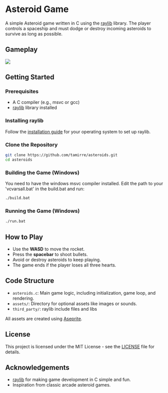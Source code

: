 # Asteroid Game

A simple Asteroid game written in C using the [raylib](https://www.raylib.com/) library. The player controls a spaceship and must dodge or destroy incoming asteroids to survive as long as possible.

## Gameplay

![](assets/asteroids.gif)

## Getting Started

### Prerequisites

- A C compiler (e.g., msvc or gcc)
- [raylib](https://www.raylib.com/) library installed

### Installing raylib

Follow the [installation guide](https://github.com/raysan5/raylib#installation) for your operating system to set up raylib.

### Clone the Repository

```bash
git clone https://github.com/tamirre/asteroids.git
cd asteroids
```
### Building the Game (Windows)
You need to have the windows msvc compiler installed. Edit the path to your 'vcvarsall.bat' in the build.bat and run:
```bash
./build.bat
```
### Running the Game (Windows)
```bash
./run.bat
```
<!-- ## Building the Game -->

<!-- ### On Linux/MacOS

1. Compile the source code:
   ```bash
   gcc -o asteroid_game asteroid_game.c -lraylib -lm -ldl -pthread
   ```
2. Run the game:
   ```bash
   ./asteroid_game
   ```

### On Windows

1. Open a terminal and navigate to the project directory.
2. Compile the source code:
   ```bash
   gcc -o asteroid_game asteroid_game.c -lraylib
   ```
3. Run the game:
   ```bash
   asteroid_game.exe
   ``` -->

## How to Play

- Use the **WASD** to move the rocket.
- Press the **spacebar** to shoot bullets.
- Avoid or destroy asteroids to keep playing.
- The game ends if the player loses all three hearts.

## Code Structure

- `asteroids.c`: Main game logic, including initialization, game loop, and rendering.
- `assets/`: Directory for optional assets like images or sounds.
- `third_party/`: raylib include files and libs

All assets are created using [Aseprite](https://www.aseprite.org/).

## License

This project is licensed under the MIT License - see the [LICENSE](LICENSE.md) file for details.

## Acknowledgements

- [raylib](https://www.raylib.com/) for making game development in C simple and fun.
- Inspiration from classic arcade asteroid games.

